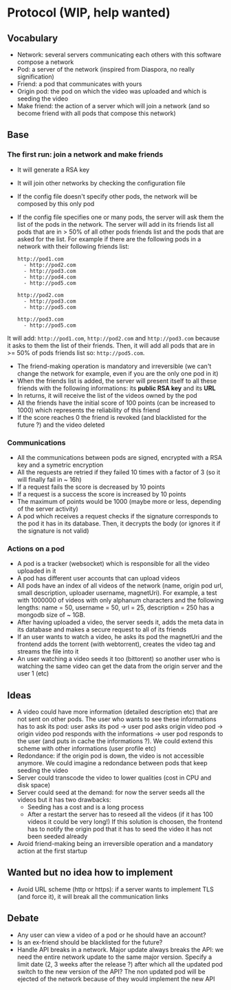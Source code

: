 # Protocol (WIP, help wanted)

## Vocabulary

  - Network: several servers communicating each others with this software compose a network
  - Pod: a server of the network (inspired from Diaspora, no really signification)
  - Friend: a pod that communicates with yours
  - Origin pod: the pod on which the video was uploaded and which is seeding the video
  - Make friend: the action of a server which will join a network (and so become friend with all pods that compose this network)

## Base

### The first run: join a network and make friends
  * It will generate a RSA key
  * It will join other networks by checking the configuration file
  * If the config file doesn't specify other pods, the network will be composed by this only pod
  * If the config file specifies one or many pods, the server will ask them the list of the pods in the network.
  The server will add in its friends list all pods that are in > 50% of all other pods friends list and the pods that are asked for the list. For example if there are the following pods in a network with their following friends list:

        http://pod1.com
          - http://pod2.com
          - http://pod3.com
          - http://pod4.com
          - http://pod5.com

        http://pod2.com
          - http://pod3.com
          - http://pod5.com

        http://pod3.com
          - http://pod5.com

  It will add: `http://pod1.com`, `http://pod2.com` and `http://pod3.com` because it asks to them the list of their friends. Then, it will add all pods that are in >= 50% of pods friends list so: `http://pod5.com`.
  * The friend-making operation is mandatory and irreversible (we can't change the network for example, even if you are the only one pod in it)
  * When the friends list is added, the server will present itself to all these friends with the following informations: its **public RSA key** and its **URL**
  * In returns, it will receive the list of the videos owned by the pod
  * All the friends have the initial score of 100 points (can be increased to 1000) which represents the reliability of this friend
  * If the score reaches 0 the friend is revoked (and blacklisted for the future ?) and the video deleted

### Communications
  * All the communications between pods are signed, encrypted with a RSA key and a symetric encryption
  * All the requests are retried if they failed 10 times with a factor of 3 (so it will finally fail in ~ 16h)
  * If a request fails the score is decreased by 10 points
  * If a request is a success the score is increased by 10 points
  * The maximum of points would be 1000 (maybe more or less, depending of the server activity)
  * A pod which receives a request checks if the signature corresponds to the pod it has in its database. Then, it decrypts the body (or ignores it if the signature is not valid)

### Actions on a pod
  * A pod is a tracker (websocket) which is responsible for all the video uploaded in it
  * A pod has different user accounts that can upload videos
  * All pods have an index of all videos of the network (name, origin pod url, small description, uploader username, magnetUri). For example, a test with 1000000 of videos with only alphanum characters and the following lengths: name = 50, username = 50, url = 25, description = 250 has a mongodb size of ~ 1GB.
  * After having uploaded a video, the server seeds it, adds the meta data in its database and makes a secure request to all of its friends
  * If an user wants to watch a video, he asks its pod the magnetUri and the frontend adds the torrent (with webtorrent), creates the video tag and streams the file into it
  * An user watching a video seeds it too (bittorent) so another user who is watching the same video can get the data from the origin server and the user 1 (etc)

## Ideas

  * A video could have more information (detailed description etc) that are not sent on other pods. The user who wants to see these informations has to ask its pod:
   user asks its pod -> user pod asks origin video pod -> origin video pod responds with the informations -> user pod responds to the user (and puts in cache the informations ?). We could extend this scheme with other informations (user profile etc)
  * Redondance: if the origin pod is down, the video is not accessible anymore. We could imagine a redondance between pods that keep seeding the video
  * Server could transcode the video to lower qualities (cost in CPU and disk space)
  * Server could seed at the demand: for now the server seeds all the videos but it has two drawbacks:
    - Seeding has a cost and is a long process
    - After a restart the server has to reseed all the videos (if it has 100 videos it could be very long!)
  If this solution is choosen, the frontend has to notify the origin pod that it has to seed the video it has not been seeded already
  * Avoid friend-making being an irreversible operation and a mandatory action at the first startup

## Wanted but no idea how to implement

  * Avoid URL scheme (http or https): if a server wants to implement TLS (and force it), it will break all the communication links

## Debate

  * Any user can view a video of a pod or he should have an account?
  * Is an ex-friend should be blacklisted for the future?
  * Handle API breaks in a network. Major update always breaks the API: we need the entire network update to the same major version. Specify a limit date (2, 3 weeks after the release ?) after which all the updated pod switch to the new version of the API? The non updated pod will be ejected of the network because of they would implement the new API
